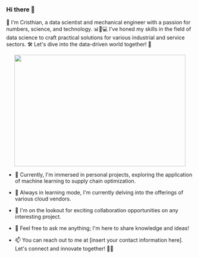 ### Hi there 👋
👋 I'm Cristhian, a data scientist and mechanical engineer with a passion for numbers, science, and technology. 📊🔬💻 I've honed my skills in the field of data science to craft practical solutions for various industrial and service sectors. 🛠️ Let's dive into the data-driven world together! 🚀

<p align="center">
  <img width="460" height="300" src="https://github.com/ctorres2747/ctorres2747/assets/132381850/31a9d6a3-498a-4558-9b15-9fdcab25c44e">
</p>


- 🔭 Currently, I'm immersed in personal projects, exploring the application of machine learning to supply chain optimization.
  
- 🌱 Always in learning mode, I'm currently delving into the offerings of various cloud vendors.
  
- 👯 I'm on the lookout for exciting collaboration opportunities on any interesting project.
  
- 💬 Feel free to ask me anything; I'm here to share knowledge and ideas!
  
- 📫 You can reach out to me at [insert your contact information here]. Let's connect and innovate together! 📩🤝
